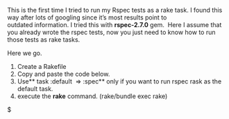 This is the first time I tried to run my Rspec tests as a rake task. I found this way after lots of googling since it’s most results point to outdated information. I tried this with **rspec-2.7.0** gem.  Here I assume that you already wrote the rspec tests, now you just need to know how to run those tests as rake tasks.

Here we go.

1.  Create a Rakefile
2.  Copy and paste the code below.
3.  Use** task :default  =&gt; :spec** only if you want to run rspec rask as the default task.
4.  execute the **rake** command. (rake/bundle exec rake)

$
